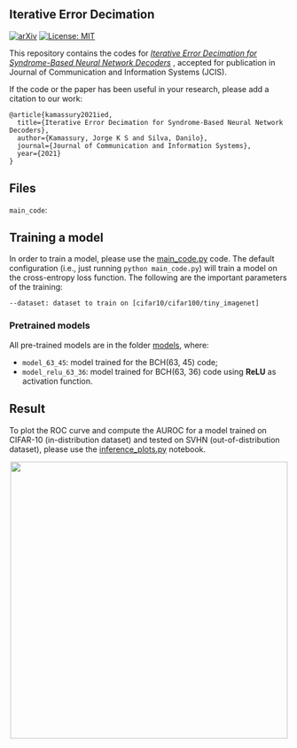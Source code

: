 ## Iterative Error Decimation

[![arXiv](https://img.shields.io/badge/stat.ML-arXiv%3A2006.08437-B31B1B.svg)](https://arxiv.org/abs/2012.00089)
[![License: MIT](https://img.shields.io/badge/License-MIT-yellow.svg)](https://github.com/Kamassury/IED/blob/main/LICENSE)

This repository contains the codes for [*Iterative Error Decimation for Syndrome-Based Neural Network Decoders*](https://arxiv.org/abs/2012.00089) , accepted for publication in Journal of Communication and Information Systems (JCIS).

If the code or the paper has been useful in your research, please add a citation to our work:

```
@article{kamassury2021ied,
  title={Iterative Error Decimation for Syndrome-Based Neural Network Decoders},
  author={Kamassury, Jorge K S and Silva, Danilo},
  journal={Journal of Communication and Information Systems},
  year={2021}
}
```

## Files 
``main_code``:
## Training a model

In order to train a model, please use the [main_code.py](main_code.py) code. The default configuration (i.e., just running ```python main_code.py```) will train a model on the cross-entropy loss function. The following are the important parameters of the training:
```
--dataset: dataset to train on [cifar10/cifar100/tiny_imagenet]
```

### Pretrained models

All pre-trained models are in the folder [models](models), where:
* ``model_63_45``: model trained for the BCH(63, 45) code;
* `model_relu_63_36`: model trained for BCH(63, 36) code using __ReLU__ as activation function.  


## Result

To plot the ROC curve and compute the AUROC for a model trained on CIFAR-10 (in-distribution dataset) and tested on SVHN (out-of-distribution dataset), please use the [inference_plots.py](inference_plots.py) notebook. 

<p align="center">
	<img src="roc.png" width="500" />
</p>
